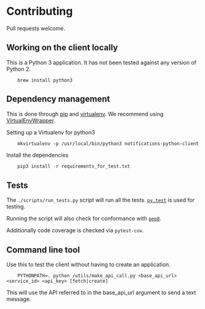 # Contributing

Pull requests welcome.

## Working on the client locally

This is a Python 3 application. It has not been tested against any
version of Python 2.

```shell
    brew install python3
```

## Dependency management

This is done through [pip](pip.readthedocs.org/) and
[virtualenv](https://virtualenv.readthedocs.org/en/latest/).
We recommend using [VirtualEnvWrapper](http://virtualenvwrapper.readthedocs.org/en/latest/command_ref.html).

Setting up a Virtualenv for python3

```shell
    mkvirtualenv -p /usr/local/bin/python3 notifications-python-client
```

Install the dependencies
```python
    pip3 install -r requirements_for_test.txt
```

## Tests

The `./scripts/run_tests.py` script will run all the tests.
[`py.test`](http://pytest.org/latest/) is used for testing.

Running the script will also check for conformance with
[`pep8`](https://www.python.org/dev/peps/pep-0008/).

Additionally code coverage is checked via `pytest-cov`.


## Command line tool

Use this to test the client without having to create an application.

```
    PYTHONPATH=. python /utils/make_api_call.py <base_api_url> <service_id> <api_key> [fetch|create]
```

This will use the API referred to in the base_api_url argument to send a text message.
